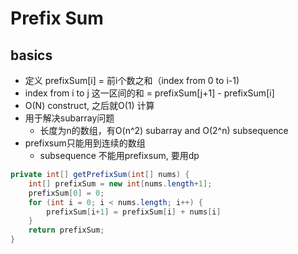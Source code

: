 # Prefix Sum

## basics
- 定义 prefixSum[i] = 前i个数之和（index from 0 to i-1)
- index from i to j 这一区间的和 = prefixSum[j+1] - prefixSum[i]
- O(N) construct, 之后就O(1) 计算
- 用于解决subarray问题
    - 长度为n的数组，有O(n^2) subarray and O(2^n) subsequence
- prefixsum只能用到连续的数组
    - subsequence 不能用prefixsum, 要用dp

```java
private int[] getPrefixSum(int[] nums) {
    int[] prefixSum = new int[nums.length+1];
    prefixSum[0] = 0;
    for (int i = 0; i < nums.length; i++) {
        prefixSum[i+1] = prefixSum[i] + nums[i]
    }
    return prefixSum;
}
```

